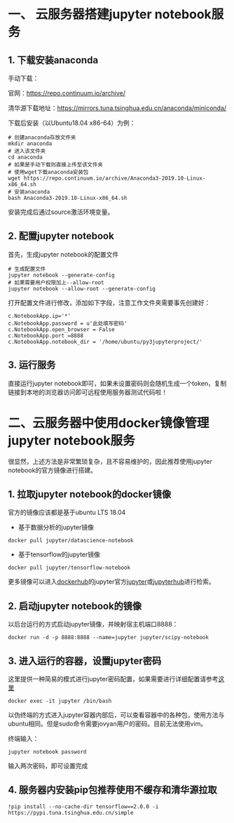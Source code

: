 # 一、 云服务器搭建jupyter notebook服务

## 1. 下载安装anaconda

手动下载：

官网：https://repo.continuum.io/archive/

清华源下载地址：https://mirrors.tuna.tsinghua.edu.cn/anaconda/miniconda/

下载后安装（以Ubuntu18.04 x86-64）为例：

```
# 创建anaconda存放文件夹
mkdir anaconda
# 进入该文件夹
cd anaconda
# 如果是手动下载则直接上传至该文件夹
# 使用wget下载anaconda安装包
wget https://repo.continuum.io/archive/Anaconda3-2019.10-Linux-x86_64.sh
# 安装anaconda
bash Anaconda3-2019.10-Linux-x86_64.sh
```

安装完成后通过source激活环境变量。

## 2. 配置jupyter notebook

首先，生成jupyter notebook的配置文件

```
# 生成配置文件
jupyter notebook --generate-config
# 如果需要用户权限加上--allow-root
jupyter notebook --allow-root --generate-config
```

打开配置文件进行修改，添加如下字段，注意工作文件夹需要事先创建好：

```
c.NotebookApp.ip='*'
c.NotebookApp.password = u'此处填写密码'
c.NotebookApp.open_browser = False
c.NotebookApp.port =8888
c.NotebookApp.notebook_dir = '/home/ubuntu/py3jupyterproject/'
```

## 3. 运行服务

直接运行jupyter notebook即可，如果未设置密码则会随机生成一个token，复制链接到本地的浏览器访问即可远程使用服务器测试代码啦！

# 二、云服务器中使用docker镜像管理jupyter notebook服务

很显然，上述方法是非常繁琐复杂，且不容易维护的，因此推荐使用jupyter notebook的官方镜像进行搭建。

## 1. 拉取jupyter notebook的docker镜像

官方的镜像应该都是基于ubuntu LTS 18.04

* 基于数据分析的jupyter镜像

```
docker pull jupyter/datascience-notebook
```

* 基于tensorflow的jupyter镜像

```
docker pull jupyter/tensorflow-notebook
```

更多镜像可以进入[dockerhub](hub.docker.com)的jupyter官方[jupyter](https://hub.docker.com/u/jupyter)或[jupyterhub](https://hub.docker.com/u/jupyterhub)进行检索。

## 2. 启动jupyter notebook的镜像

以后台运行的方式启动jupyter镜像，并映射宿主机端口8888：

```
docker run -d -p 8888:8888 --name=jupyter jupyter/scipy-notebook
```

## 3. 进入运行的容器，设置jupyter密码

这里提供一种简易的模式进行jupyter密码配置，如果需要进行详细配置请参考[这里](https://blog.csdn.net/ys676623/article/details/77848427)

```
docker exec -it jupyter /bin/bash
```

以伪终端的方式进入jupyter容器内部后，可以查看容器中的各种包，使用方法与ubuntu相同。但是sudo命令需要jovyan用户的密码。目前无法使用vim。

终端输入：

```
jupyter notebook password
```

输入两次密码，即可设置完成

## 4. 服务器内安装pip包推荐使用不缓存和清华源拉取

```
!pip install --no-cache-dir tensorflow==2.0.0 -i https://pypi.tuna.tsinghua.edu.cn/simple
```

 